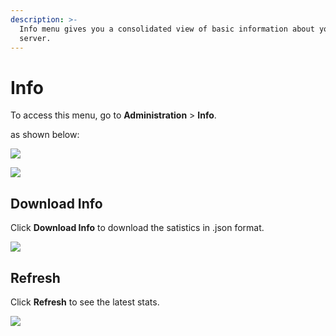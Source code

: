 ```yaml
---
description: >-
  Info menu gives you a consolidated view of basic information about your
  server.
---
```


# Info

To access this menu, go to **Administration** > **Info**.

as shown below:

![](../../../.gitbook/assets/2021-11-20\_23-29-48.png)

![](../../../.gitbook/assets/2021-11-20\_23-36-08.png)

## Download Info

Click **Download Info** to download the satistics in .json format.

![](<../../../.gitbook/assets/2021-11-20\_23-38-23 (1).png>)

## Refresh

Click **Refresh** to see the latest stats.

![](../../../.gitbook/assets/2021-11-20\_23-42-35.png)
